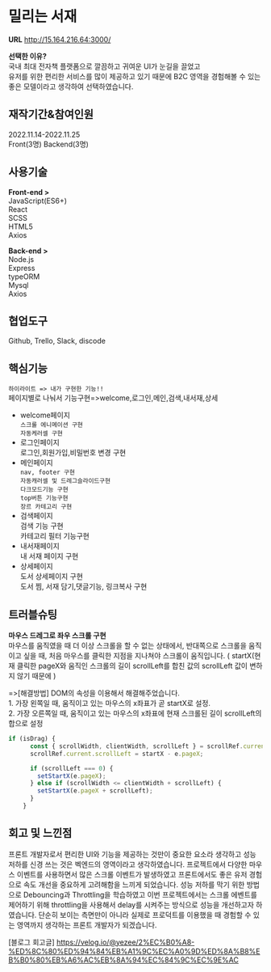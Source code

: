 # 밀리는 서재

**URL** http://15.164.216.64:3000/

**선택한 이유?**  
국내 최대 전자책 플랫폼으로 깔끔하고 귀여운 UI가 눈길을 끌었고                
유저를 위한 편리한 서비스를 많이 제공하고 있기 때문에 B2C 영역을 경험해볼 수 있는 좋은 모델이라고 생각하여 선택하였습니다. 

## 재작기간&참여인원
2022.11.14-2022.11.25   
Front(3명) Backend(3명)
    
## 사용기술
**Front-end >**            
JavaScript(ES6+)    
React   
SCSS  
HTML5       
Axios     

**Back-end >**            
Node.js     
Express     
typeORM     
Mysql       
Axios     

## 협업도구     
Github, Trello, Slack, discode

## 핵심기능
`하이라이트 => 내가 구현한 기능!!`  
페이지별로 나눠서 기능구현=>welcome,로그인,메인,검색,내서재,상세    

* welcome페이지    
`스크롤 에니메이션 구현`    
`자동케러셀 구현`    
* 로그인페이지    
로그인,회원가입,비밀번호 변경 구현   
* 메인페이지   
`nav, footer 구현`    
`자동캐러셀 및 드레그슬라이드구현`   
`다크모드기능 구현`   
`top버튼 기능구현`    
`장르 카테고리 구현`    
* 검색페이지   
검색 기능 구현    
카테고리 필터 기능구현    
* 내서재페이지    
내 서재 페이지 구현   
* 상세페이지   
도서 상세페이지 구현   
도서 찜, 서재 담기,댓글기능, 링크복사 구현   

## 트러블슈팅
**마우스 드레그로 좌우 스크롤 구현**          
마우스를 움직였을 때 더 이상 스크롤을 할 수 없는 상태에서, 반대쪽으로 스크롤을 움직이고 싶을 때, 처음 마우스를 클릭한 지점을 지나쳐야 스크롤이 움직입니다. ( startX(현재 클릭한 pageX와 움직인 스크롤의 길이 scrollLeft를 합친 값의 scrollLeft 값이 변하지 않기 때문에 )

=>[해결방법] DOM의 속성을 이용해서 해결해주었습니다.            
    1. 가장 왼쪽일 때, 움직이고 있는 마우스의 x좌표가 곧 startX로 설정.            
    2. 가장 오른쪽일 때, 움직이고 있는 마우스의 x좌표에 현재 스크롤된 길이 scrollLeft의 합으로 설정               
    
```js
if (isDrag) {
      const { scrollWidth, clientWidth, scrollLeft } = scrollRef.current;
      scrollRef.current.scrollLeft = startX - e.pageX;

      if (scrollLeft === 0) {
        setStartX(e.pageX);
      } else if (scrollWidth <= clientWidth + scrollLeft) {
        setStartX(e.pageX + scrollLeft);
      }
    }
```      


## 회고 및 느낀점
프론트 개발자로서 편리한 UI와 기능을 제공하는 것만이 중요한 요소라 생각하고 성능 저하를 신경 쓰는 것은 벡엔드의 영역이라고 생각하였습니다. 
프로젝트에서 다양한 마우스 이벤트를 사용하면서 많은 스크롤 이벤트가 발생하였고 프론트에서도 좋은 유저 경험으로 속도 개선을 중요하게 고려해함을 느끼게 되었습니다. 
성능 저하를 막기 위한 방법으로 Debouncing과 Throttling을 학습하였고
이번 프로젝트에서는 스크롤 에벤트를 제어하기 위해 throttling을 사용해서 delay를 시켜주는 방식으로 성능을 개선하고자 하였습니다. 
단순히 보이는 측면만이 아니라 실제로 프로덕트를 이용했을 때 경험할 수 있는 영역까지 생각하는 프론트 개발자가 되겠습니다.


[블로그 회고글]
https://velog.io/@yezee/2%EC%B0%A8-%ED%8C%80%ED%94%84%EB%A1%9C%EC%A0%9D%ED%8A%B8%EB%B0%80%EB%A6%AC%EB%8A%94%EC%84%9C%EC%9E%AC
